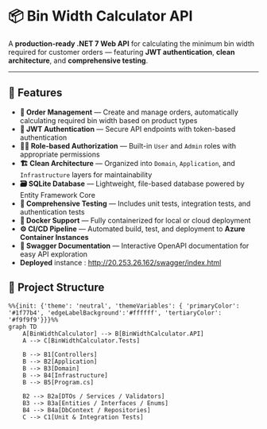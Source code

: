 # 📦 Bin Width Calculator API

A **production-ready .NET 7 Web API** for calculating the minimum bin width required for customer orders — featuring **JWT authentication**, **clean architecture**, and **comprehensive testing**.

---

## 🚀 Features

- **🧾 Order Management** — Create and manage orders, automatically calculating required bin width based on product types  
- **🔐 JWT Authentication** — Secure API endpoints with token-based authentication  
- **🧑‍💼 Role-based Authorization** — Built-in `User` and `Admin` roles with appropriate permissions  
- **🏗️ Clean Architecture** — Organized into `Domain`, `Application`, and `Infrastructure` layers for maintainability  
- **🗃️ SQLite Database** — Lightweight, file-based database powered by Entity Framework Core  
- **🧪 Comprehensive Testing** — Includes unit tests, integration tests, and authentication tests  
- **🐳 Docker Support** — Fully containerized for local or cloud deployment  
- **⚙️ CI/CD Pipeline** — Automated build, test, and deployment to **Azure Container Instances**  
- **📘 Swagger Documentation** — Interactive OpenAPI documentation for easy API exploration
- **Deployed** instance : http://20.253.26.162/swagger/index.html 

## 📁 Project Structure

```mermaid
%%{init: {'theme': 'neutral', 'themeVariables': { 'primaryColor': '#1f77b4', 'edgeLabelBackground':'#ffffff', 'tertiaryColor': '#f9f9f9'}}}%%
graph TD
    A[BinWidthCalculator] --> B[BinWidthCalculator.API]
    A --> C[BinWidthCalculator.Tests]

    B --> B1[Controllers]
    B --> B2[Application]
    B --> B3[Domain]
    B --> B4[Infrastructure]
    B --> B5[Program.cs]

    B2 --> B2a[DTOs / Services / Validators]
    B3 --> B3a[Entities / Interfaces / Enums]
    B4 --> B4a[DbContext / Repositories]
    C --> C1[Unit & Integration Tests]
